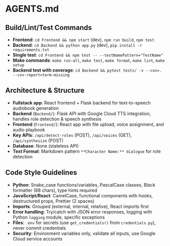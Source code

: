 # AGENTS.md

## Build/Lint/Test Commands
- **Frontend**: `cd Frontend && npm start` (dev), `npm run build`, `npm test`
- **Backend**: `cd Backend && python app.py` (dev), `pip install -r requirements.txt`
- **Single test**: `cd Frontend && npm test -- --testNamePattern="TestName"`
- **Make commands**: `make run-all`, `make test`, `make format`, `make lint`, `make setup`
- **Backend test with coverage**: `cd Backend && pytest tests/ -v --cov=. --cov-report=term-missing`

## Architecture & Structure
- **Fullstack app**: React frontend + Flask backend for text-to-speech audiobook generation
- **Backend** (`Backend/`): Flask API with Google Cloud TTS integration, handles role detection & speech synthesis
- **Frontend** (`Frontend/`): React app with file upload, voice assignment, and audio playbook
- **Key APIs**: `/api/detect-roles` (POST), `/api/voices` (GET), `/api/synthesize` (POST)
- **Database**: None (stateless API)
- **Text Format**: Markdown pattern `**Character Name:** dialogue` for role detection

## Code Style Guidelines
- **Python**: Snake_case functions/variables, PascalCase classes, Black formatter (88 chars), type hints required
- **JavaScript/React**: CamelCase, functional components with hooks, destructured props, Prettier (2 spaces)
- **Imports**: Grouped (external, internal, relative), React imports first
- **Error handling**: Try/catch with JSON error responses, logging with Python `logging` module, specific exceptions
- **Files**: `.env` for secrets (use `get_credentials()` from `credentials.py`), never commit credentials
- **Security**: Environment variables only, validate all inputs, use Google Cloud service accounts
